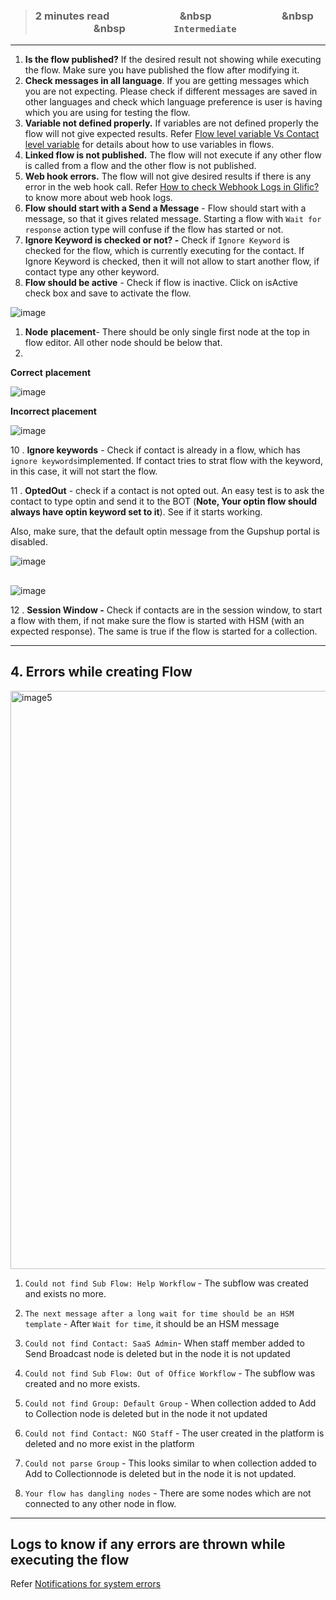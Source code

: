 > ### **2 minutes read &nbsp; &nbsp; &nbsp; &nbsp; &nbsp; &nbsp; &nbsp; &nbsp; &nbsp; &nbsp; &nbsp; &nbsp; &nbsp; &nbsp; &nbsp &nbsp; &nbsp; &nbsp; &nbsp; &nbsp; &nbsp; &nbsp; &nbsp; &nbsp; &nbsp; &nbsp; &nbsp; &nbsp; &nbsp; &nbsp &nbsp; &nbsp; &nbsp; &nbsp; &nbsp; &nbsp; &nbsp; &nbsp; &nbsp; &nbsp; &nbsp; &nbsp; &nbsp; &nbsp; &nbsp &nbsp; &nbsp; &nbsp; &nbsp; &nbsp; &nbsp; &nbsp; &nbsp; &nbsp; &nbsp;`Intermediate`**

___
1. **Is the flow published?** If the desired result not showing while executing the flow. Make sure you have published the flow after modifying it.
1. **Check messages in all language**. If you are getting messages which you are not expecting. Please check if different messages are saved in other languages and check which language preference is user is having which you are using for testing the flow.  
1. **Variable not defined properly.** If variables are not defined properly the flow will not give expected results. Refer  [Flow level variable Vs Contact level variable](https://glific.github.io/docs/docs/Product%20Features/Flows/Flow%20Variables/Flow%20variables%20vs%20Contact%20variables/) for details about how to use variables in flows.
1. **Linked flow is not published.**  The flow will not execute if any other flow is called from a flow and the other flow is not published. 
1. **Web hook errors.** The flow will not give desired results if there is any error in the web hook call. Refer [How to check Webhook Logs in Glific?](https://glific.github.io/docs/docs/Product%20Features/Flows/Flow%20Actions/Call%20a%20webhook/#checking-webhook-logs)  to know more about web hook logs.
1. **Flow should start with a Send a Message** - Flow should start with a message, so that it gives related message. Starting a flow with `Wait for response` action type will confuse if the flow has started or not.
1. **Ignore Keyword is checked or not? -** Check if `Ignore Keyword` is checked for the flow, which is currently executing for the contact. If Ignore Keyword is checked, then it will not allow to start another flow, if contact type any other keyword.
1. **Flow should be active** - Check if flow is inactive. Click on isActive check box and save to activate the flow.

![image](https://user-images.githubusercontent.com/32592458/220824518-d36eef6e-0a58-44fd-8de5-741fa618f1f2.png)

1. **Node**  **placement**- There should be only single first node at the top in flow editor. All other node should be below that. 
1. 

**Correct**  **placement**

![image](https://user-images.githubusercontent.com/32592458/220824539-c8b92f3a-9a7d-43a9-9dcc-159a9211bed2.png)

**Incorrect placement**

![image](https://user-images.githubusercontent.com/32592458/220824560-8cd4831a-9871-46b5-a664-24e8ed4bbdb2.png)



10 . **Ignore keywords** - Check if contact is already in a flow, which has  `ignore keywords`implemented. If contact tries to strat flow with the keyword, in this case, it will not start the flow.

11 . **OptedOut** - check if a contact is not opted out. An easy test is to ask the contact to type optin and send it to the BOT (**Note, Your optin flow should always have optin keyword set to it**). See if it starts working.

Also, make sure, that the default optin message from the Gupshup portal is disabled.

![image](https://user-images.githubusercontent.com/32592458/220824573-79eec9c5-d95c-49f3-9dcc-efd868d475cb.png)

## 

![image](https://user-images.githubusercontent.com/32592458/220824585-eb9c0995-2bac-424a-b3be-1d4ab0d3d7f9.png)

12 . **Session Window -** Check if contacts are in the session window, to start a flow with them, if not make sure the flow is started with HSM (with an expected response). The same is true if the flow is started for a collection.

___
## 4. Errors while creating Flow 

<img width="925" alt="image5" src="https://user-images.githubusercontent.com/132430123/257415086-012cbfe4-26e6-4409-a0a6-5ffeb4a35c4c.png" />

1. `Could not find Sub Flow: Help Workflow` - The subflow was created and exists no more.

2. `The next message after a long wait for time should be an HSM template` - After `Wait for time`, it should be an HSM message

3. `Could not find Contact: SaaS Admin`- When staff member added to Send Broadcast node is deleted but in the node it is not updated

4. `Could not find Sub Flow: Out of Office Workflow` - The subflow was created and no more exists.

5. `Could not find Group: Default Group` - When collection added to Add to Collection node is deleted but in the node it not updated

6. `Could not find Contact: NGO Staff` - The user created in the platform is deleted and no more exist in the platform

7. `Could not parse Group` -  This looks similar to when collection added to Add to Collectionnode is deleted but in the node it is not updated.

8. `Your flow has dangling nodes` - There are some nodes which are not connected to any other node in flow.
___
## Logs to know if any errors are thrown while executing the flow

Refer [Notifications for system errors](https://glific.github.io/docs/docs/Product%20Features/Notifications#notifications-for-system-errors)
